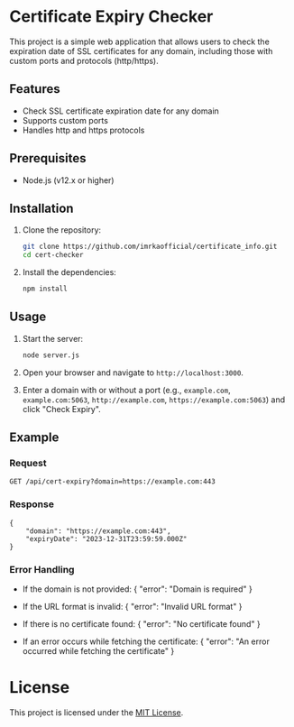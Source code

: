 # Certificate Expiry Checker

This project is a simple web application that allows users to check the expiration date of SSL certificates for any domain, including those with custom ports and protocols (http/https).

## Features

- Check SSL certificate expiration date for any domain
- Supports custom ports
- Handles http and https protocols

## Prerequisites

- Node.js (v12.x or higher)

## Installation

1. Clone the repository:

    ```bash
    git clone https://github.com/imrkaofficial/certificate_info.git
    cd cert-checker
    ```

2. Install the dependencies:

    ```bash
    npm install
    ```

## Usage

1. Start the server:

    ```bash
    node server.js
    ```

2. Open your browser and navigate to `http://localhost:3000`.

3. Enter a domain with or without a port (e.g., `example.com`, `example.com:5063`, `http://example.com`, `https://example.com:5063`) and click "Check Expiry".


## Example

### Request
    GET /api/cert-expiry?domain=https://example.com:443

### Response
    {
        "domain": "https://example.com:443",
        "expiryDate": "2023-12-31T23:59:59.000Z"
    }

### Error Handling
-  If the domain is not provided:
    {
        "error": "Domain is required"
    }

- If the URL format is invalid:
    {
        "error": "Invalid URL format"
    }

- If there is no certificate found:
    {
        "error": "No certificate found"
    }

- If an error occurs while fetching the certificate:
    {
        "error": "An error occurred while fetching the certificate"
    }

# License
This project is licensed under the [MIT License](/LICENSE).
